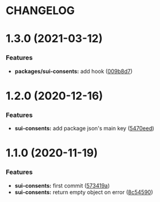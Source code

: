 # CHANGELOG

# 1.3.0 (2021-03-12)


### Features

* **packages/sui-consents:** add hook ([009b8d7](https://github.com/SUI-Components/sui/commit/009b8d765cd82bf1b56a5edf01f9fcabd9af387d))



# 1.2.0 (2020-12-16)


### Features

* **sui-consents:** add package json's main key ([5470eed](https://github.com/SUI-Components/sui/commit/5470eedf00f30f5c1875a7b390528ab2465b0cf3))



# 1.1.0 (2020-11-19)


### Features

* **sui-consents:** first commit ([573419a](https://github.com/SUI-Components/sui/commit/573419af9eb62330c783a5a7a806dce1c30bf8db))
* **sui-consents:** return empty object on error ([8c54590](https://github.com/SUI-Components/sui/commit/8c54590ed7de61bd892dbaa7f4cf443e38a6b057))



